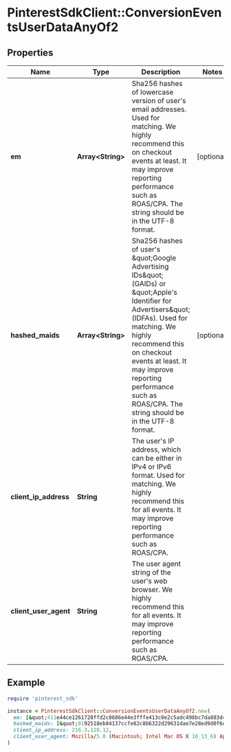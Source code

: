 # PinterestSdkClient::ConversionEventsUserDataAnyOf2

## Properties

| Name | Type | Description | Notes |
| ---- | ---- | ----------- | ----- |
| **em** | **Array&lt;String&gt;** | Sha256 hashes of lowercase version of user&#39;s email addresses. Used for matching. We highly recommend this on checkout events at least. It may improve reporting performance such as ROAS/CPA. The string should be in the UTF-8 format. | [optional] |
| **hashed_maids** | **Array&lt;String&gt;** | Sha256 hashes of user&#39;s \&quot;Google Advertising IDs\&quot; (GAIDs) or \&quot;Apple&#39;s Identifier for Advertisers\&quot; (IDFAs). Used for matching. We highly recommend this on checkout events at least. It may improve reporting performance such as ROAS/CPA. The string should be in the UTF-8 format. | [optional] |
| **client_ip_address** | **String** | The user&#39;s IP address, which can be either in IPv4 or IPv6 format. Used for matching. We highly recommend this for all events. It may improve reporting performance such as ROAS/CPA. |  |
| **client_user_agent** | **String** | The user agent string of the user&#39;s web browser. We highly recommend this for all events. It may improve reporting performance such as ROAS/CPA. |  |

## Example

```ruby
require 'pinterest_sdk'

instance = PinterestSdkClient::ConversionEventsUserDataAnyOf2.new(
  em: [&quot;411e44ce1261728ffd2c0686e44e3fffe413c0e2c5adc498bc7da883d476b9c8&quot;,&quot;09831ea51bd1b7b32a836683a00a9ccaf3d05f59499f42d9883412ed79289969&quot;],
  hashed_maids: [&quot;0192518eb84137ccfe82c8b6322d29631dae7e28ed9d0f6dd5f245d73a58c5f1&quot;,&quot;837b850ac46d62b2272a71de73c27801ff011ac1e36c5432620c8755cf90db46&quot;],
  client_ip_address: 216.3.128.12,
  client_user_agent: Mozilla/5.0 (Macintosh; Intel Mac OS X 10_13_6) AppleWebKit/537.36 (KHTML, like Gecko) Chrome/67.0.3396.87 Safari/537.36
)
```

